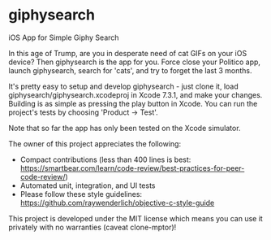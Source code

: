 # giphysearch
iOS App for Simple Giphy Search

In this age of Trump, are you in desperate need of cat GIFs on your iOS device? Then giphysearch is the app for you. Force close your Politico app, launch giphysearch, search for 'cats', and try to forget the last 3 months.

It's pretty easy to setup and develop giphysearch - just clone it, load giphysearch/giphysearch.xcodeproj in Xcode 7.3.1, and make your changes. Building is as simple as pressing the play button in Xcode. You can run the project's tests by choosing 'Product -> Test'.

Note that so far the app has only been tested on the Xcode simulator.

The owner of this project appreciates the following:

* Compact contributions (less than 400 lines is best: https://smartbear.com/learn/code-review/best-practices-for-peer-code-review/)
* Automated unit, integration, and UI tests
* Please follow these style guidelines: https://github.com/raywenderlich/objective-c-style-guide

This project is developed under the MIT license which means you can use it privately with no warranties (caveat clone-mptor)!
